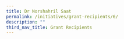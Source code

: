 ```yaml
---
title: Dr Norshahril Saat
permalink: /initiatives/grant-recipients/6/
description: ""
third_nav_title: Grant Recipients
---
```

